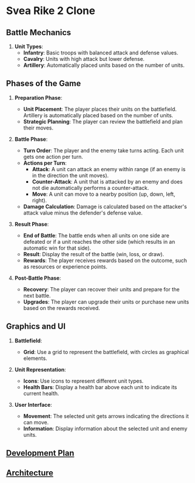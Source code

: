 # Svea Rike 2 Clone

## Battle Mechanics

1. **Unit Types**:
    - **Infantry**: Basic troops with balanced attack and defense values.
    - **Cavalry**: Units with high attack but lower defense.
    - **Artillery**: Automatically placed units based on the number of units.

## Phases of the Game

1. **Preparation Phase**:
    - **Unit Placement**: The player places their units on the battlefield. Artillery is automatically placed based on the number of units.
    - **Strategic Planning**: The player can review the battlefield and plan their moves.

2. **Battle Phase**:
    - **Turn Order**: The player and the enemy take turns acting. Each unit gets one action per turn.
    - **Actions per Turn**:
        - **Attack**: A unit can attack an enemy within range (if an enemy is in the direction the unit moves).
        - **Counter-Attack**: A unit that is attacked by an enemy and does not die automatically performs a counter-attack.
        - **Move**: A unit can move to a nearby position (up, down, left, right).
    - **Damage Calculation**: Damage is calculated based on the attacker's attack value minus the defender's defense value.

3. **Result Phase**:
    - **End of Battle**: The battle ends when all units on one side are defeated or if a unit reaches the other side (which results in an automatic win for that side).
    - **Result**: Display the result of the battle (win, loss, or draw).
    - **Rewards**: The player receives rewards based on the outcome, such as resources or experience points.

4. **Post-Battle Phase**:
    - **Recovery**: The player can recover their units and prepare for the next battle.
    - **Upgrades**: The player can upgrade their units or purchase new units based on the rewards received.

## Graphics and UI

1. **Battlefield**:
    - **Grid**: Use a grid to represent the battlefield, with circles as graphical elements.

2. **Unit Representation**:
    - **Icons**: Use icons to represent different unit types.
    - **Health Bars**: Display a health bar above each unit to indicate its current health.

3. **User Interface**:
    - **Movement**: The selected unit gets arrows indicating the directions it can move.
    - **Information**: Display information about the selected unit and enemy units.

## [Development Plan](DEVELOPMENT_PLAN.md)

## [Architecture](ARCHITECTURE.md)